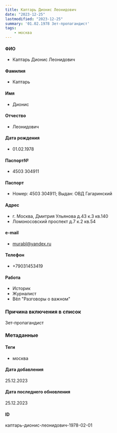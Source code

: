 ```yaml
---
title: Каптарь Дионис Леонидович
date: "2023-12-25"
lastmodified: "2023-12-25"
summary: '01.02.1978 Зет-пропагандист'
tags: 
    - москва
---
```

<!--# pp2-->
<!--## Фигурант-->
<!--### Личные данные-->
#### ФИО
- Каптарь Дионис Леонидович
#### Фамилия
- Каптарь
#### Имя
- Дионис
#### Отчество
- Леонидович
#### Дата рождения
- 01.02.1978
#### Паспорт№
- 4503 304911
#### Паспорт
- Номер: 4503 304911; Выдан: ОВД Гагаринский
#### Адрес
- г. Москва, Дмитрия Ульянова д.43 к.3 кв.140
- Ломоносовский проспект д.7 к.2 кв.54
#### e-mail
- murabl@yandex.ru
#### Телефон
- +79031453419
#### Работа
- Историк
- Журналист
- Вёл "Разговоры о важном"
### Причина включения в список
Зет-пропагандист
### Метаданные
#### Теги
- москва
#### Дата добавления
25.12.2023
#### Дата последнего обновления
25.12.2023
#### ID
каптарь-дионис-леонидович-1978-02-01
<!--## END;-->
